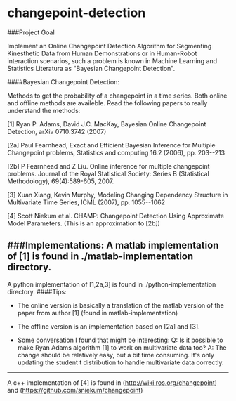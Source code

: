 # changepoint-detection

###Project Goal

Implement an Online Changepoint Detection Algorithm for Segmenting Kinesthetic Data from Human Demonstrations or in Human-Robot interaction scenarios, such a problem is known in Machine Learning and Statistics Literatura as "Bayesian Changepoint Detection".

####Bayesian Changepoint Detection:

Methods to get the probability of a changepoint in a time series. Both online and offline methods are availeble. Read the following papers to really understand the methods:

[1] Ryan P. Adams, David J.C. MacKay, Bayesian Online Changepoint Detection, arXiv 0710.3742 (2007)

[2a] Paul Fearnhead, Exact and Efficient Bayesian Inference for Multiple Changepoint problems, Statistics and computing 16.2 (2006), pp. 203--213

[2b] P Fearnhead and Z Liu. Online inference for multiple changepoint problems. Journal of the Royal Statistical Society: Series B (Statistical Methodology), 69(4):589-605, 2007.

[3] Xuan Xiang, Kevin Murphy, Modeling Changing Dependency Structure in Multivariate Time Series, ICML (2007), pp. 1055--1062

[4] Scott Niekum et al. CHAMP: Changepoint Detection Using Approximate Model Parameters.
(This is an approximation to [2b])

###Implementations:
A matlab implementation of [1] is found in ./matlab-implementation directory. 
----
A python implementation of [1,2a,3] is found in ./python-implementation directory.
####Tips:
- The online version is basically a translation of the matlab version of the paper from
author [1] (found in matlab-implementation)

- The offline version is an implementation based on [2a] and [3].

- Some conversation I found that might be interesting:
Q: Is it possible to make Ryan Adams algorithm [1] to work on multivariate data too?
A: The change should be relatively easy, but a bit time consuming. It's only updating the student t distribution to handle multivariate data correctly. 
----
A c++ implementation of [4] is found in (http://wiki.ros.org/changepoint) and
(https://github.com/sniekum/changepoint) 


